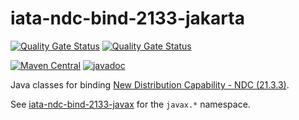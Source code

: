 # iata-ndc-bind-2133-jakarta

[![Quality Gate Status](https://sonarcloud.io/api/project_badges/measure?project=jinahya_iata-ndc-bind-2133-jakarta&metric=alert_status)](https://sonarcloud.io/summary/new_code?id=jinahya_iata-ndc-bind-2133-jakarta)
[![Quality Gate Status](https://sonarcloud.io/api/project_badges/measure?project=jinahya_iata-ndc-bind-2133-jakarta&metric=alert_status)](https://sonarcloud.io/summary/new_code?id=jinahya_iata-ndc-bind-2133-jakarta)

[![Maven Central](https://img.shields.io/maven-central/v/com.github.jinahya/iata-ndc-bind-2133-jakarta)](https://search.maven.org/search?q=a:iata-ndc-bind-2133-jakarta)
[![javadoc](https://javadoc.io/badge2/com.github.jinahya/iata-ndc-bind-2133-jakarta/javadoc.svg)](https://javadoc.io/doc/com.github.jinahya/iata-ndc-bind-2133-jakarta)

Java classes for binding [New Distribution Capability - NDC (21.3.3)](https://www.iata.org/en/programs/airline-distribution/retailing/ndc/).

See [iata-ndc-bind-2133-javax](https://github.com/jinahya/iata-ndc-bind-2133-javax) for the `javax.*` namespace.
